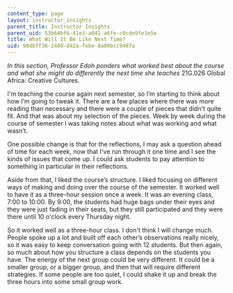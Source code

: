 ```yaml
---
content_type: page
layout: instructor_insights
parent_title: Instructor Insights
parent_uid: 53b64bf6-41e3-a041-a6fe-c0cde9fe1e5e
title: What Will It Be Like Next Time?
uid: 98dbff36-2480-d42a-febe-8a80bcc9487a
---
```


_In this section, Professor Edoh ponders what worked best about the course and what she might do differently the next time she teaches_ 21G.026 Global Africa: Creative Cultures.

I'm teaching the course again next semester, so I’m starting to think about how I’m going to tweak it. There are a few places where there was more reading than necessary and there were a couple of pieces that didn't quite fit. And that was about my selection of the pieces. Week by week during the course of semester I was taking notes about what was working and what wasn’t.

One possible change is that for the reflections, I may ask a question ahead of time for each week, now that I've run through it one time and I see the kinds of issues that come up. I could ask students to pay attention to something in particular in their reflections.

Aside from that, I liked the course’s structure. I liked focusing on different ways of making and doing over the course of the semester. It worked well to have it as a three-hour session once a week. It was an evening class, 7:00 to 10:00. By 9:00, the students had huge bags under their eyes and they were just fading in their seats, but they still participated and they were there until 10 o'clock every Thursday night.

So it worked well as a three-hour class. I don't think I will change much. People spoke up a lot and built off each other’s observations really nicely, so it was easy to keep conversation going with 12 students. But then again, so much about how you structure a class depends on the students you have. The energy of the next group could be very different. It could be a smaller group, or a bigger group, and then that will require different strategies. If some people are too quiet, I could shake it up and break the three hours into some small group work.